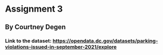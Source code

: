 # Assignment 3

## By Courtney Degen

### Link to the dataset: https://opendata.dc.gov/datasets/parking-violations-issued-in-september-2021/explore
